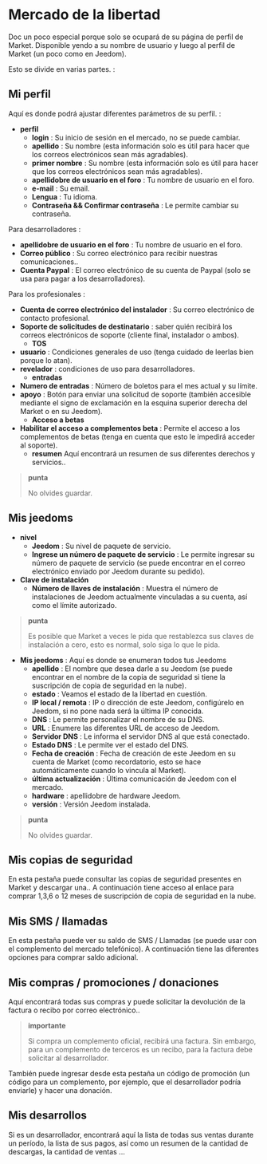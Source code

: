 # Mercado de la libertad


Doc un poco especial porque solo se ocupará de su página de perfil de Market.
Disponible yendo a su nombre de usuario y luego al perfil de Market (un poco como en Jeedom).

Esto se divide en varias partes. :

## Mi perfil

Aquí es donde podrá ajustar diferentes parámetros de su perfil. :

- **perfil**
    - **login** : Su inicio de sesión en el mercado, no se puede cambiar.
    - **apellido** : Su nombre (esta información solo es útil para hacer que los correos electrónicos sean más agradables).
    - **primer nombre** : Su nombre (esta información solo es útil para hacer que los correos electrónicos sean más agradables).
    - **apellidobre de usuario en el foro** : Tu nombre de usuario en el foro.
    - **e-mail** : Su email.
    - **Lengua** : Tu idioma.
    - **Contraseña &amp;&amp; Confirmar contraseña** : Le permite cambiar su contraseña.

Para desarrolladores :
- **apellidobre de usuario en el foro** : Tu nombre de usuario en el foro.
- **Correo público** : Su correo electrónico para recibir nuestras comunicaciones..
- **Cuenta Paypal** : El correo electrónico de su cuenta de Paypal (solo se usa para pagar a los desarrolladores).

Para los profesionales :
- **Cuenta de correo electrónico del instalador** : Su correo electrónico de contacto profesional.
- **Soporte de solicitudes de destinatario** : saber quién recibirá los correos electrónicos de soporte (cliente final, instalador o ambos).
    - **TOS**
- **usuario** : Condiciones generales de uso (tenga cuidado de leerlas bien porque lo atan).
- **revelador** : condiciones de uso para desarrolladores.
    - **entradas**
- **Numero de entradas** : Número de boletos para el mes actual y su límite.
- **apoyo** : Botón para enviar una solicitud de soporte (también accesible mediante el signo de exclamación en la esquina superior derecha del Market o en su Jeedom).
    - **Acceso a betas**
- **Habilitar el acceso a complementos beta** : Permite el acceso a los complementos de betas (tenga en cuenta que esto le impedirá acceder al soporte).
    - **resumen** Aquí encontrará un resumen de sus diferentes derechos y servicios..

> **punta**
>
> No olvides guardar.

## Mis jeedoms

- **nivel**
    - **Jeedom** : Su nivel de paquete de servicio.
    - **Ingrese un número de paquete de servicio** : Le permite ingresar su número de paquete de servicio (se puede encontrar en el correo electrónico enviado por Jeedom durante su pedido).
- **Clave de instalación**
    - **Número de llaves de instalación** : Muestra el número de instalaciones de Jeedom actualmente vinculadas a su cuenta, así como el límite autorizado.

> **punta**
>
> Es posible que Market a veces le pida que restablezca sus claves de instalación a cero, esto es normal, solo siga lo que le pida.

- **Mis jeedoms** : Aquí es donde se enumeran todos tus Jeedoms
    - **apellido** : El nombre que desea darle a su Jeedom (se puede encontrar en el nombre de la copia de seguridad si tiene la suscripción de copia de seguridad en la nube).
    - **estado** : Veamos el estado de la libertad en cuestión.
    - **IP local / remota** : IP o dirección de este Jeedom, configúrelo en Jeedom, si no pone nada será la última IP conocida.
    - **DNS** : Le permite personalizar el nombre de su DNS.
    - **URL** : Enumere las diferentes URL de acceso de Jeedom.
    - **Servidor DNS** : Le informa el servidor DNS al que está conectado.
    - **Estado DNS** : Le permite ver el estado del DNS.
    - **Fecha de creación** : Fecha de creación de este Jeedom en su cuenta de Market (como recordatorio, esto se hace automáticamente cuando lo vincula al Market).
    - **última actualización** : Última comunicación de Jeedom con el mercado.
    - **hardware** : apellidobre de hardware Jeedom.
    - **versión** : Versión Jeedom instalada.

> **punta**
>
> No olvides guardar.

## Mis copias de seguridad

En esta pestaña puede consultar las copias de seguridad presentes en Market y descargar una.. A continuación tiene acceso al enlace para comprar 1,3,6 o 12 meses de suscripción de copia de seguridad en la nube.

## Mis SMS / llamadas

En esta pestaña puede ver su saldo de SMS / Llamadas (se puede usar con el complemento del mercado telefónico). A continuación tiene las diferentes opciones para comprar saldo adicional.

## Mis compras / promociones / donaciones

Aquí encontrará todas sus compras y puede solicitar la devolución de la factura o recibo por correo electrónico..

> **importante**
>
> Si compra un complemento oficial, recibirá una factura. Sin embargo, para un complemento de terceros es un recibo, para la factura debe solicitar al desarrollador.

También puede ingresar desde esta pestaña un código de promoción (un código para un complemento, por ejemplo, que el desarrollador podría enviarle) y hacer una donación.

## Mis desarrollos

Si es un desarrollador, encontrará aquí la lista de todas sus ventas durante un período, la lista de sus pagos, así como un resumen de la cantidad de descargas, la cantidad de ventas ...
